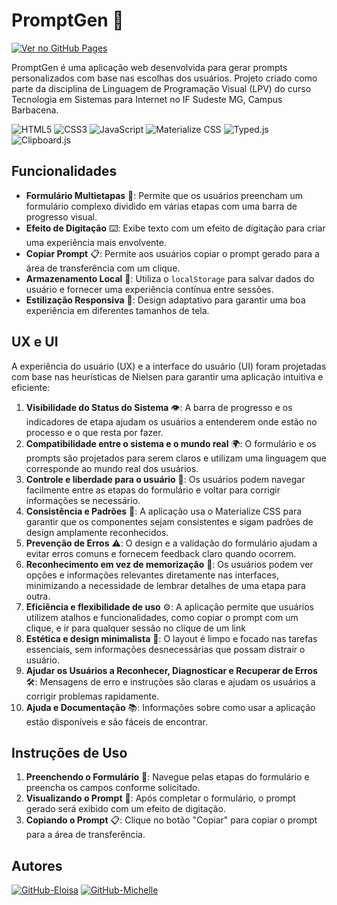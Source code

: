 # PromptGen 🌟

[![Ver no GitHub Pages](https://img.shields.io/badge/Ver_no_GitHub_Pages-000?style=for-the-badge&logo=github&logoColor=30A3DC)](https://michellegomes85.github.io/Promptgen/)

PromptGen é uma aplicação web desenvolvida para gerar prompts personalizados com base nas escolhas dos usuários. Projeto criado como parte da disciplina de Linguagem de Programação Visual (LPV) do curso Tecnologia em Sistemas para Internet no IF Sudeste MG, Campus Barbacena.

![HTML5](https://img.shields.io/badge/HTML5-E34F26?style=flat&logo=html5&logoColor=white)
![CSS3](https://img.shields.io/badge/CSS3-1572B6?style=flat&logo=css3&logoColor=white)
![JavaScript](https://img.shields.io/badge/JavaScript-F7DF1C?style=flat&logo=javascript&logoColor=black)
![Materialize CSS](https://img.shields.io/badge/Materialize-0097A7?style=flat&logo=css3&logoColor=white)
![Typed.js](https://img.shields.io/badge/Typed.js-F6C343?style=flat&logo=css3&logoColor=black)
![Clipboard.js](https://img.shields.io/badge/Clipboard.js-F6C343?style=flat&logo=css3&logoColor=black)

## Funcionalidades

- **Formulário Multietapas** 📝: Permite que os usuários preencham um formulário complexo dividido em várias etapas com uma barra de progresso visual.
- **Efeito de Digitação** ⌨️: Exibe texto com um efeito de digitação para criar uma experiência mais envolvente.
- **Copiar Prompt** 📋: Permite aos usuários copiar o prompt gerado para a área de transferência com um clique.
- **Armazenamento Local** 💾: Utiliza o `localStorage` para salvar dados do usuário e fornecer uma experiência contínua entre sessões.
- **Estilização Responsiva** 📱: Design adaptativo para garantir uma boa experiência em diferentes tamanhos de tela.

## UX e UI

A experiência do usuário (UX) e a interface do usuário (UI) foram projetadas com base nas heurísticas de Nielsen para garantir uma aplicação intuitiva e eficiente:

1. **Visibilidade do Status do Sistema** 👁️: A barra de progresso e os indicadores de etapa ajudam os usuários a entenderem onde estão no processo e o que resta por fazer.
2. **Compatibilidade entre o sistema e o mundo real** 🌍: O formulário e os prompts são projetados para serem claros e utilizam uma linguagem que corresponde ao mundo real dos usuários.
3. **Controle e liberdade para o usuário** 🔄: Os usuários podem navegar facilmente entre as etapas do formulário e voltar para corrigir informações se necessário.
4. **Consistência e Padrões** 📏: A aplicação usa o Materialize CSS para garantir que os componentes sejam consistentes e sigam padrões de design amplamente reconhecidos.
5. **Prevenção de Erros** ⚠️: O design e a validação do formulário ajudam a evitar erros comuns e fornecem feedback claro quando ocorrem.
6. **Reconhecimento em vez de memorização** 🧠: Os usuários podem ver opções e informações relevantes diretamente nas interfaces, minimizando a necessidade de lembrar detalhes de uma etapa para outra.
7. **Eficiência e flexibilidade de uso** ⚙️: A aplicação permite que usuários utilizem atalhos e funcionalidades, como copiar o prompt com um clique, e ir para qualquer sessão no clique de um link
8. **Estética e design minimalista** 🎨: O layout é limpo e focado nas tarefas essenciais, sem informações desnecessárias que possam distrair o usuário.
9. **Ajudar os Usuários a Reconhecer, Diagnosticar e Recuperar de Erros** 🛠️: Mensagens de erro e instruções são claras e ajudam os usuários a corrigir problemas rapidamente.
10. **Ajuda e Documentação** 📚: Informações sobre como usar a aplicação estão disponíveis e são fáceis de encontrar.

## Instruções de Uso

1. **Preenchendo o Formulário** 📝: Navegue pelas etapas do formulário e preencha os campos conforme solicitado.
2. **Visualizando o Prompt** 👀: Após completar o formulário, o prompt gerado será exibido com um efeito de digitação.
3. **Copiando o Prompt** 📋: Clique no botão "Copiar" para copiar o prompt para a área de transferência.

## Autores

[![GitHub-Eloisa](https://img.shields.io/badge/Eloisa-000?style=for-the-badge&logo=github&logoColor=30A3DC)](https://github.com/eloizaams)
[![GitHub-Michelle](https://img.shields.io/badge/Michelle-000?style=for-the-badge&logo=github&logoColor=30A3DC)](https://github.com/michelleGomes85)



